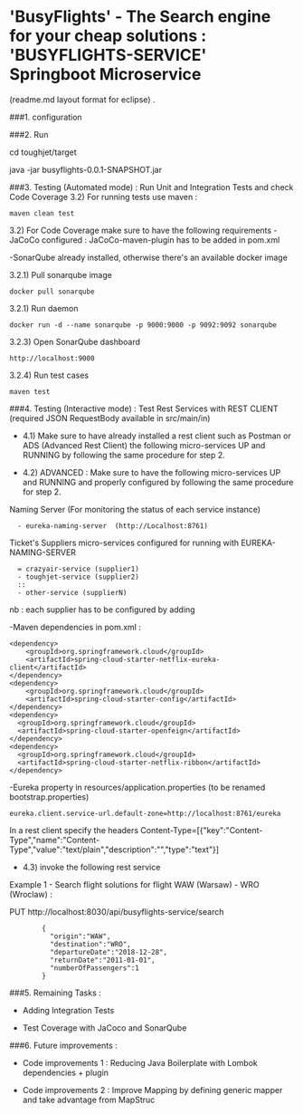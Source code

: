 # 'BusyFlights' - The Search engine for your cheap solutions : 'BUSYFLIGHTS-SERVICE' Springboot Microservice 

(readme.md layout format for eclipse)
.

###1. configuration 


###2. Run

cd toughjet/target 

java -jar busyflights-0.0.1-SNAPSHOT.jar

###3. Testing (Automated mode) : Run Unit and Integration Tests and check Code Coverage
 3.2) For running tests use maven  :

	maven clean test


 3.2) For Code Coverage make sure to have the following requirements 
 -JaCoCo configured : JaCoCo-maven-plugin has to be added in pom.xml
 
 -SonarQube already installed, otherwise there's an available docker image 
 	
 3.2.1) Pull sonarqube image 	

	docker pull sonarqube
	
 3.2.1) Run daemon
	
	docker run -d --name sonarqube -p 9000:9000 -p 9092:9092 sonarqube
	
3.2.3) Open SonarQube dashboard

	http://localhost:9000	

3.2.4) Run test cases

    maven test
   
 
###4. Testing (Interactive mode) : Test Rest Services with REST CLIENT (required JSON RequestBody available in src/main/in)
* 4.1) Make sure to have already installed a rest client such as Postman or ADS (Advanced Rest Client)
the following micro-services UP and RUNNING by following the same procedure for step 2.

* 4.2) ADVANCED : Make sure to have the following micro-services UP and RUNNING and properly configured by following the same procedure for step 2.

Naming Server (For monitoring the status of each service instance)

      - eureka-naming-server  (http://Localhost:8761)
      
Ticket's Suppliers micro-services configured for running with EUREKA-NAMING-SERVER


      = crazyair-service (supplier1) 
      - toughjet-service (supplier2)
      ::
      - other-service (supplierN)
      
 nb : each supplier has to be configured by adding 
 
 -Maven dependencies in pom.xml :
 
	<dependency>
		<groupId>org.springframework.cloud</groupId>
		<artifactId>spring-cloud-starter-netflix-eureka-client</artifactId>
	</dependency>
	<dependency>
		<groupId>org.springframework.cloud</groupId>
		<artifactId>spring-cloud-starter-config</artifactId>
	</dependency>
	<dependency>
      <groupId>org.springframework.cloud</groupId>
      <artifactId>spring-cloud-starter-openfeign</artifactId>
    </dependency>
    <dependency>
      <groupId>org.springframework.cloud</groupId>
      <artifactId>spring-cloud-starter-netflix-ribbon</artifactId>
    </dependency>
    
 -Eureka property in resources/application.properties (to be renamed bootstrap.properties)
 
	eureka.client.service-url.default-zone=http://localhost:8761/eureka

In a rest client specify the headers 
	Content-Type=[{"key":"Content-Type","name":"Content-Type","value":"text/plain","description":"","type":"text"}] 
	
* 4.3) invoke the following rest service 


Example 1 - Search flight solutions for flight WAW (Warsaw) - WRO (Wroclaw) :

 PUT http://localhost:8030/api/busyflights-service/search
			
			{
			  "origin":"WAW",
			  "destination":"WRO",
			  "departureDate":"2018-12-28",
			  "returnDate":"2011-01-01",
			  "numberOfPassengers":1
			}

###5. Remaining Tasks :  

- Adding Integration Tests

- Test Coverage with JaCoco and SonarQube


###6. Future improvements :  
- Code improvements 1 : Reducing Java Boilerplate with Lombok dependencies + plugin

- Code improvements 2 : Improve Mapping by defining generic mapper and take advantage from MapStruc





